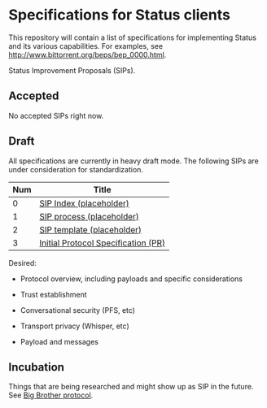 # Specifications for Status clients

This repository will contain a list of specifications for implementing Status and its various capabilities. For examples, see http://www.bittorrent.org/beps/bep_0000.html.

Status Improvement Proposals (SIPs).

## Accepted

No accepted SIPs right now.

## Draft

All specifications are currently in heavy draft mode. The following SIPs are under consideration for standardization.

| Num | Title |
|-----|----|
| 0   | [SIP Index (placeholder)](README.md) |
| 1   | [SIP process (placeholder)](https://github.com/status-im/specs/issues/1) | 
| 2   | [SIP template (placeholder)](https://tools.ietf.org/html/rfc2119) | 
| 3   | [Initial Protocol Specification (PR)](https://github.com/status-im/specs/pull/3) |

Desired:
- Protocol overview, including payloads and specific considerations
- Trust establishment
- Conversational security (PFS, etc)
- Transport privacy (Whisper, etc)

- Payload and messages

## Incubation

Things that are being researched and might show up as SIP in the future. See [Big Brother protocol](https://github.com/status-im/bigbrother-specs/).
